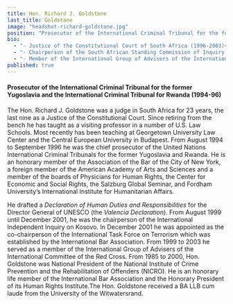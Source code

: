 ```yaml
---
title: Hon. Richard J. Goldstone
last_title: Goldstone
image: "headshot-richard-goldstone.jpg"
position: "Prosecutor of the International Criminal Tribunal for the former Yugoslavia and the International Criminal Tribunal for Rwanda (1994-96)"
bio: 
  - "- Justice of the Constitutional Court of South Africa (1996-2003)<br />"
  - "- Chairperson of the South African Standing Commission of Inquiry Regarding Public Violence and Intimidation (1991-1994)<br />"
  - "- Member of the International Group of Advisers of the International Committee of the Red Cross<br />"
published: true
---
```


#### Prosecutor of the International Criminal Tribunal for the former Yugoslavia and the International Criminal Tribunal for Rwanda (1994-96) 
The Hon. Richard J. Goldstone was a judge in South Africa for 23 years, the last nine as a Justice of the Constitutional Court. Since retiring from the bench he has taught as a visiting professor in a number of U.S. Law Schools. Most recently has been teaching at Georgetown University Law Center and the Central European University in Budapest. From August 1994 to September 1996 he was the chief prosecutor of the United Nations International Criminal Tribunals for the former Yugoslavia and Rwanda. He is an honorary member of the Association of the Bar of the City of New York, a foreign member of the American Academy of Arts and Sciences and a member of the boards of Physicians for Human Rights, the Center for Economic and Social Rights, the Salzburg Global Seminar, and Fordham University’s International Institute for Humanitarian Affairs. 

He drafted a _Declaration of Human Duties and Responsibilities_ for the Director General of UNESCO (the _Valencia Declaration_). From August 1999 until December 2001, he was the chairperson of the International Independent Inquiry on Kosovo. In December 2001 he was appointed as the co-chairperson of the International Task Force on Terrorism which was established by the International Bar Association. From 1999 to 2003 he served as a member of the International Group of Advisers of the International Committee of the Red Cross. From 1985 to 2000, Hon. Goldstone was National President of the National Institute of Crime Prevention and the Rehabilitation of Offenders (NICRO). He is an honorary life member of the International Bar Association and the Honorary President of its Human Rights Institute.The Hon. Goldstone received a BA LLB cum laude from the University of the Witwatersrand.

